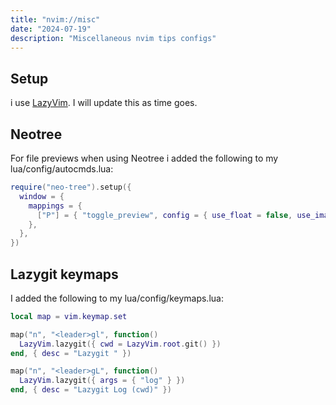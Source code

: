 ```yaml
---
title: "nvim://misc"
date: "2024-07-19"
description: "Miscellaneous nvim tips configs"
---
```



## Setup
i use [LazyVim](https://github.com/LazyVim/LazyVim).
I will update this as time goes.

## Neotree

For file previews when using Neotree i added the following to my lua/config/autocmds.lua:
```lua
require("neo-tree").setup({
  window = {
    mappings = {
      ["P"] = { "toggle_preview", config = { use_float = false, use_image_nvim = true } },
    },
  },
})
```

## Lazygit keymaps
I added the following to my lua/config/keymaps.lua:
```lua
local map = vim.keymap.set

map("n", "<leader>gl", function()
  LazyVim.lazygit({ cwd = LazyVim.root.git() })
end, { desc = "Lazygit " })

map("n", "<leader>gL", function()
  LazyVim.lazygit({ args = { "log" } })
end, { desc = "Lazygit Log (cwd)" })
```
